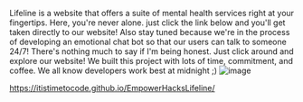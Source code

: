Lifeline is a website that offers a suite of mental health services right at your fingertips. Here, you're never alone. just click the link below and you'll get taken directly to our website! 
Also stay tuned because we're in the process of developing an emotional chat bot so that our users can talk to someone 24/7!
There's nothing much to say if I'm being honest. Just click around and explore our website!
We built this project with lots of time, commitment, and coffee. We all know developers work best at midnight ;)
![image](https://github.com/user-attachments/assets/1a256e39-9e86-48bc-8a54-b13ec6792807)

https://itistimetocode.github.io/EmpowerHacksLifeline/ 
